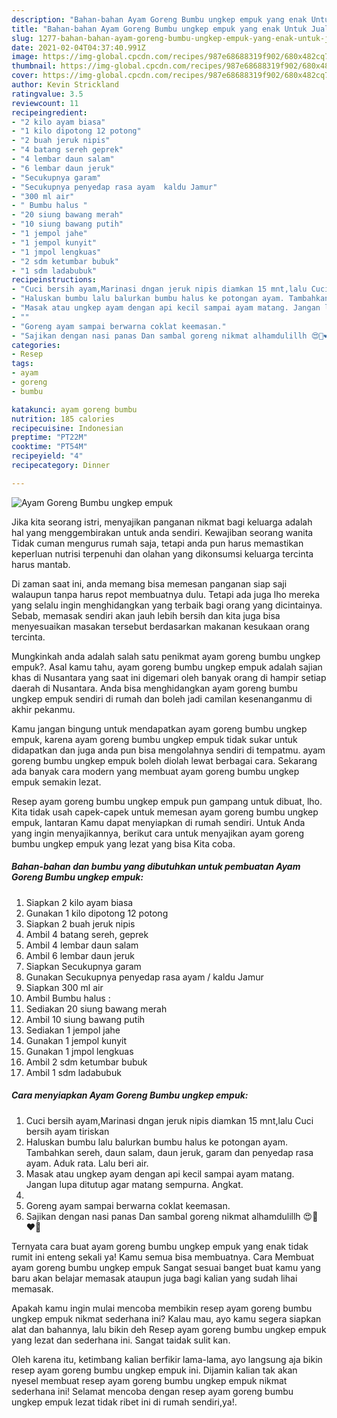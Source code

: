 ```yaml
---
description: "Bahan-bahan Ayam Goreng Bumbu ungkep empuk yang enak Untuk Jualan"
title: "Bahan-bahan Ayam Goreng Bumbu ungkep empuk yang enak Untuk Jualan"
slug: 1277-bahan-bahan-ayam-goreng-bumbu-ungkep-empuk-yang-enak-untuk-jualan
date: 2021-02-04T04:37:40.991Z
image: https://img-global.cpcdn.com/recipes/987e68688319f902/680x482cq70/ayam-goreng-bumbu-ungkep-empuk-foto-resep-utama.jpg
thumbnail: https://img-global.cpcdn.com/recipes/987e68688319f902/680x482cq70/ayam-goreng-bumbu-ungkep-empuk-foto-resep-utama.jpg
cover: https://img-global.cpcdn.com/recipes/987e68688319f902/680x482cq70/ayam-goreng-bumbu-ungkep-empuk-foto-resep-utama.jpg
author: Kevin Strickland
ratingvalue: 3.5
reviewcount: 11
recipeingredient:
- "2 kilo ayam biasa"
- "1 kilo dipotong 12 potong"
- "2 buah jeruk nipis"
- "4 batang sereh geprek"
- "4 lembar daun salam"
- "6 lembar daun jeruk"
- "Secukupnya garam"
- "Secukupnya penyedap rasa ayam  kaldu Jamur"
- "300 ml air"
- " Bumbu halus "
- "20 siung bawang merah"
- "10 siung bawang putih"
- "1 jempol jahe"
- "1 jempol kunyit"
- "1 jmpol lengkuas"
- "2 sdm ketumbar bubuk"
- "1 sdm ladabubuk"
recipeinstructions:
- "Cuci bersih ayam,Marinasi dngan jeruk nipis diamkan 15 mnt,lalu Cuci bersih ayam tiriskan"
- "Haluskan bumbu lalu balurkan bumbu halus ke potongan ayam. Tambahkan sereh, daun salam, daun jeruk, garam dan penyedap rasa ayam. Aduk rata. Lalu beri air."
- "Masak atau ungkep ayam dengan api kecil sampai ayam matang. Jangan lupa ditutup agar matang sempurna. Angkat."
- ""
- "Goreng ayam sampai berwarna coklat keemasan."
- "Sajikan dengan nasi panas Dan sambal goreng nikmat alhamdulillh 😍🥰❤️💋"
categories:
- Resep
tags:
- ayam
- goreng
- bumbu

katakunci: ayam goreng bumbu 
nutrition: 185 calories
recipecuisine: Indonesian
preptime: "PT22M"
cooktime: "PT54M"
recipeyield: "4"
recipecategory: Dinner

---
```



![Ayam Goreng Bumbu ungkep empuk](https://img-global.cpcdn.com/recipes/987e68688319f902/680x482cq70/ayam-goreng-bumbu-ungkep-empuk-foto-resep-utama.jpg)

Jika kita seorang istri, menyajikan panganan nikmat bagi keluarga adalah hal yang menggembirakan untuk anda sendiri. Kewajiban seorang  wanita Tidak cuman mengurus rumah saja, tetapi anda pun harus memastikan keperluan nutrisi terpenuhi dan olahan yang dikonsumsi keluarga tercinta harus mantab.

Di zaman  saat ini, anda memang bisa memesan panganan siap saji walaupun tanpa harus repot membuatnya dulu. Tetapi ada juga lho mereka yang selalu ingin menghidangkan yang terbaik bagi orang yang dicintainya. Sebab, memasak sendiri akan jauh lebih bersih dan kita juga bisa menyesuaikan masakan tersebut berdasarkan makanan kesukaan orang tercinta. 



Mungkinkah anda adalah salah satu penikmat ayam goreng bumbu ungkep empuk?. Asal kamu tahu, ayam goreng bumbu ungkep empuk adalah sajian khas di Nusantara yang saat ini digemari oleh banyak orang di hampir setiap daerah di Nusantara. Anda bisa menghidangkan ayam goreng bumbu ungkep empuk sendiri di rumah dan boleh jadi camilan kesenanganmu di akhir pekanmu.

Kamu jangan bingung untuk mendapatkan ayam goreng bumbu ungkep empuk, karena ayam goreng bumbu ungkep empuk tidak sukar untuk didapatkan dan juga anda pun bisa mengolahnya sendiri di tempatmu. ayam goreng bumbu ungkep empuk boleh diolah lewat berbagai cara. Sekarang ada banyak cara modern yang membuat ayam goreng bumbu ungkep empuk semakin lezat.

Resep ayam goreng bumbu ungkep empuk pun gampang untuk dibuat, lho. Kita tidak usah capek-capek untuk memesan ayam goreng bumbu ungkep empuk, lantaran Kamu dapat menyiapkan di rumah sendiri. Untuk Anda yang ingin menyajikannya, berikut cara untuk menyajikan ayam goreng bumbu ungkep empuk yang lezat yang bisa Kita coba.

<!--inarticleads1-->

##### Bahan-bahan dan bumbu yang dibutuhkan untuk pembuatan Ayam Goreng Bumbu ungkep empuk:

1. Siapkan 2 kilo ayam biasa
1. Gunakan 1 kilo dipotong 12 potong
1. Siapkan 2 buah jeruk nipis
1. Ambil 4 batang sereh, geprek
1. Ambil 4 lembar daun salam
1. Ambil 6 lembar daun jeruk
1. Siapkan Secukupnya garam
1. Gunakan Secukupnya penyedap rasa ayam / kaldu Jamur
1. Siapkan 300 ml air
1. Ambil  Bumbu halus :
1. Sediakan 20 siung bawang merah
1. Ambil 10 siung bawang putih
1. Sediakan 1 jempol jahe
1. Gunakan 1 jempol kunyit
1. Gunakan 1 jmpol lengkuas
1. Ambil 2 sdm ketumbar bubuk
1. Ambil 1 sdm ladabubuk




<!--inarticleads2-->

##### Cara menyiapkan Ayam Goreng Bumbu ungkep empuk:

1. Cuci bersih ayam,Marinasi dngan jeruk nipis diamkan 15 mnt,lalu Cuci bersih ayam tiriskan
1. Haluskan bumbu lalu balurkan bumbu halus ke potongan ayam. Tambahkan sereh, daun salam, daun jeruk, garam dan penyedap rasa ayam. Aduk rata. Lalu beri air.
1. Masak atau ungkep ayam dengan api kecil sampai ayam matang. Jangan lupa ditutup agar matang sempurna. Angkat.
1. 
1. Goreng ayam sampai berwarna coklat keemasan.
1. Sajikan dengan nasi panas Dan sambal goreng nikmat alhamdulillh 😍🥰❤️💋




Ternyata cara buat ayam goreng bumbu ungkep empuk yang enak tidak rumit ini enteng sekali ya! Kamu semua bisa membuatnya. Cara Membuat ayam goreng bumbu ungkep empuk Sangat sesuai banget buat kamu yang baru akan belajar memasak ataupun juga bagi kalian yang sudah lihai memasak.

Apakah kamu ingin mulai mencoba membikin resep ayam goreng bumbu ungkep empuk nikmat sederhana ini? Kalau mau, ayo kamu segera siapkan alat dan bahannya, lalu bikin deh Resep ayam goreng bumbu ungkep empuk yang lezat dan sederhana ini. Sangat taidak sulit kan. 

Oleh karena itu, ketimbang kalian berfikir lama-lama, ayo langsung aja bikin resep ayam goreng bumbu ungkep empuk ini. Dijamin kalian tak akan nyesel membuat resep ayam goreng bumbu ungkep empuk nikmat sederhana ini! Selamat mencoba dengan resep ayam goreng bumbu ungkep empuk lezat tidak ribet ini di rumah sendiri,ya!.

